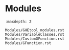 # Modules

```{toctree}
:maxdepth: 2

Modules/GHEtool_modules.rst
Modules/VariableClasses.rst
Modules/CustomGFunction.rst
Modules/GFunction.rst
```